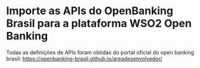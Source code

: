 # Importe as APIs do OpenBanking Brasil para a plataforma WSO2 Open Banking

Todas as definições de APIs foram obtidas do portal oficial do open banking brasil: https://openbanking-brasil.github.io/areadesenvolvedor/
